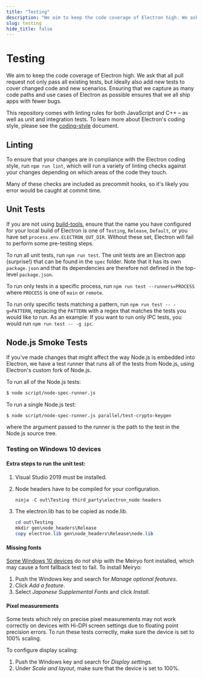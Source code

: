 ```yaml
---
title: "Testing"
description: "We aim to keep the code coverage of Electron high. We ask that all pull request not only pass all existing tests, but ideally also add new tests to cover changed code and new scenarios. Ensuring that we capture as many code paths and use cases of Electron as possible ensures that we all ship apps with fewer bugs."
slug: testing
hide_title: false
---
```


# Testing

We aim to keep the code coverage of Electron high. We ask that all pull
request not only pass all existing tests, but ideally also add new tests
to cover changed code and new scenarios. Ensuring that we capture as
many code paths and use cases of Electron as possible ensures that we
all ship apps with fewer bugs.

This repository comes with linting rules for both JavaScript and C++ –
as well as unit and integration tests. To learn more about Electron's
coding style, please see the [coding-style](latest/development/coding-style.md) document.

## Linting

To ensure that your changes are in compliance with the Electron coding
style, run `npm run lint`, which will run a variety of linting checks
against your changes depending on which areas of the code they touch.

Many of these checks are included as precommit hooks, so it's likely
you error would be caught at commit time.

## Unit Tests

If you are not using [build-tools](https://github.com/electron/build-tools),
ensure that the name you have configured for your
local build of Electron is one of `Testing`, `Release`, `Default`, or
you have set `process.env.ELECTRON_OUT_DIR`. Without these set, Electron will fail
to perform some pre-testing steps.

To run all unit tests, run `npm run test`. The unit tests are an Electron
app (surprise!) that can be found in the `spec` folder. Note that it has
its own `package.json` and that its dependencies are therefore not defined
in the top-level `package.json`.

To run only tests in a specific process, run `npm run test --runners=PROCESS`
where `PROCESS` is one of `main` or `remote`.

To run only specific tests matching a pattern, run `npm run test --
-g=PATTERN`, replacing the `PATTERN` with a regex that matches the tests
you would like to run. As an example: If you want to run only IPC tests, you
would run `npm run test -- -g ipc`.

## Node.js Smoke Tests

If you've made changes that might affect the way Node.js is embedded into Electron,
we have a test runner that runs all of the tests from Node.js, using Electron's custom fork
of Node.js.

To run all of the Node.js tests:

```bash
$ node script/node-spec-runner.js
```

To run a single Node.js test:

```bash
$ node script/node-spec-runner.js parallel/test-crypto-keygen
```

where the argument passed to the runner is the path to the test in
the Node.js source tree.

### Testing on Windows 10 devices

#### Extra steps to run the unit test:

1. Visual Studio 2019 must be installed.
2. Node headers have to be compiled for your configuration.

   ```powershell
   ninja -C out\Testing third_party\electron_node:headers
   ```

3. The electron.lib has to be copied as node.lib.

   ```powershell
   cd out\Testing
   mkdir gen\node_headers\Release
   copy electron.lib gen\node_headers\Release\node.lib
   ```

#### Missing fonts

[Some Windows 10 devices](https://docs.microsoft.com/en-us/typography/fonts/windows_10_font_list) do not ship with the Meiryo font installed, which may cause a font fallback test to fail. To install Meiryo:

1. Push the Windows key and search for _Manage optional features_.
2. Click _Add a feature_.
3. Select _Japanese Supplemental Fonts_ and click _Install_.

#### Pixel measurements

Some tests which rely on precise pixel measurements may not work correctly on
devices with Hi-DPI screen settings due to floating point precision errors.
To run these tests correctly, make sure the device is set to 100% scaling.

To configure display scaling:

1. Push the Windows key and search for _Display settings_.
2. Under _Scale and layout_, make sure that the device is set to 100%.
